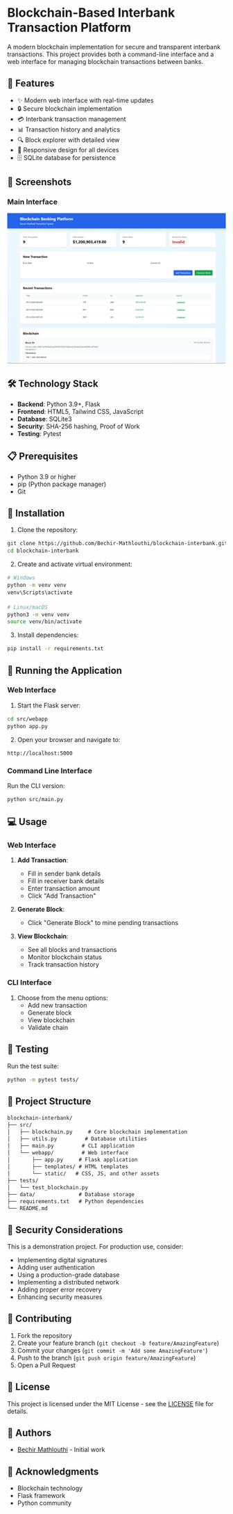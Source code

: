 # Blockchain-Based Interbank Transaction Platform

A modern blockchain implementation for secure and transparent interbank transactions. This project provides both a command-line interface and a web interface for managing blockchain transactions between banks.

## 🚀 Features

- ✨ Modern web interface with real-time updates
- 🔒 Secure blockchain implementation
- 💳 Interbank transaction management
- 📊 Transaction history and analytics
- 🔍 Block explorer with detailed view
- 📱 Responsive design for all devices
- 🗄️ SQLite database for persistence

## 📸 Screenshots

### Main Interface
![Main Interface](screenshots/1.PNG)


## 🛠️ Technology Stack

- **Backend**: Python 3.9+, Flask
- **Frontend**: HTML5, Tailwind CSS, JavaScript
- **Database**: SQLite3
- **Security**: SHA-256 hashing, Proof of Work
- **Testing**: Pytest

## 📋 Prerequisites

- Python 3.9 or higher
- pip (Python package manager)
- Git

## 🔧 Installation

1. Clone the repository:
```bash
git clone https://github.com/Bechir-Mathlouthi/blockchain-interbank.git
cd blockchain-interbank
```

2. Create and activate virtual environment:
```bash
# Windows
python -m venv venv
venv\Scripts\activate

# Linux/macOS
python3 -m venv venv
source venv/bin/activate
```

3. Install dependencies:
```bash
pip install -r requirements.txt
```

## 🚀 Running the Application

### Web Interface

1. Start the Flask server:
```bash
cd src/webapp
python app.py
```

2. Open your browser and navigate to:
```
http://localhost:5000
```

### Command Line Interface

Run the CLI version:
```bash
python src/main.py
```

## 💻 Usage

### Web Interface

1. **Add Transaction**:
   - Fill in sender bank details
   - Fill in receiver bank details
   - Enter transaction amount
   - Click "Add Transaction"

2. **Generate Block**:
   - Click "Generate Block" to mine pending transactions

3. **View Blockchain**:
   - See all blocks and transactions
   - Monitor blockchain status
   - Track transaction history

### CLI Interface

1. Choose from the menu options:
   - Add new transaction
   - Generate block
   - View blockchain
   - Validate chain

## 🧪 Testing

Run the test suite:
```bash
python -m pytest tests/
```

## 📁 Project Structure

```
blockchain-interbank/
├── src/
│   ├── blockchain.py     # Core blockchain implementation
│   ├── utils.py         # Database utilities
│   ├── main.py         # CLI application
│   └── webapp/         # Web interface
│       ├── app.py     # Flask application
│       ├── templates/ # HTML templates
│       └── static/   # CSS, JS, and other assets
├── tests/
│   └── test_blockchain.py
├── data/              # Database storage
├── requirements.txt   # Python dependencies
└── README.md
```

## 🔐 Security Considerations

This is a demonstration project. For production use, consider:
- Implementing digital signatures
- Adding user authentication
- Using a production-grade database
- Implementing a distributed network
- Adding proper error recovery
- Enhancing security measures

## 🤝 Contributing

1. Fork the repository
2. Create your feature branch (`git checkout -b feature/AmazingFeature`)
3. Commit your changes (`git commit -m 'Add some AmazingFeature'`)
4. Push to the branch (`git push origin feature/AmazingFeature`)
5. Open a Pull Request

## 📝 License

This project is licensed under the MIT License - see the [LICENSE](LICENSE) file for details.

## 👥 Authors

- [Bechir Mathlouthi](https://github.com/Bechir-Mathlouthi) - Initial work

## 🙏 Acknowledgments

- Blockchain technology
- Flask framework
- Python community
